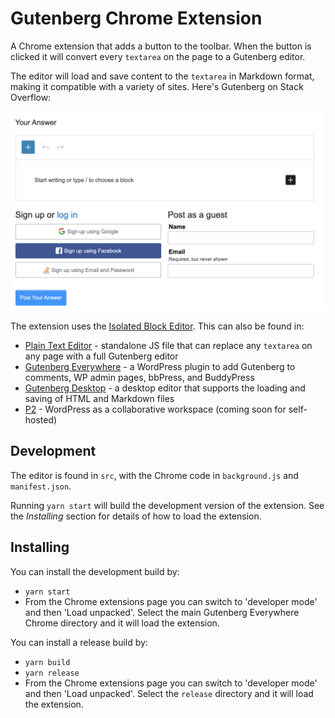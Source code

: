 # Gutenberg Chrome Extension

A Chrome extension that adds a button to the toolbar. When the button is clicked it will convert every `textarea` on the page to a Gutenberg editor.

The editor will load and save content to the `textarea` in Markdown format, making it compatible with a variety of sites. Here's Gutenberg on Stack Overflow:

<img src="screenshot.png" width="600">

The extension uses the [Isolated Block Editor](https://github.com/Automattic/isolated-block-editor/). This can also be found in:

- [Plain Text Editor](https://github.com/Automattic/isolated-block-editor/src/browser/README.md) - standalone JS file that can replace any `textarea` on any page with a full Gutenberg editor
- [Gutenberg Everywhere](https://github.com/Automattic/gutenberg-everywhere/) - a WordPress plugin to add Gutenberg to comments, WP admin pages, bbPress, and BuddyPress
- [Gutenberg Desktop](https://github.com/Automattic/gutenberg-desktop/) - a desktop editor that supports the loading and saving of HTML and Markdown files
- [P2](https://wordpress.com/p2/) - WordPress as a collaborative workspace (coming soon for self-hosted)

## Development

The editor is found in `src`, with the Chrome code in `background.js` and `manifest.json`.

Running `yarn start` will build the development version of the extension. See the *Installing* section for details of how to load the extension.

## Installing

You can install the development build by:
- `yarn start`
- From the Chrome extensions page you can switch to 'developer mode' and then 'Load unpacked'. Select the main Gutenberg Everywhere Chrome directory and it will load the extension.

You can install a release build by:
- `yarn build`
- `yarn release`
- From the Chrome extensions page you can switch to 'developer mode' and then 'Load unpacked'. Select the `release` directory and it will load the extension.

